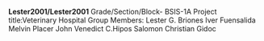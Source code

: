 
**Lester2001/Lester2001**
Grade/Section/Block-
BSIS-1A
Project title:Veterinary Hospital
Group Members:
Lester G. Briones
Iver Fuensalida 
Melvin Placer
John Venedict C.Hipos 
Salomon Christian Gidoc
